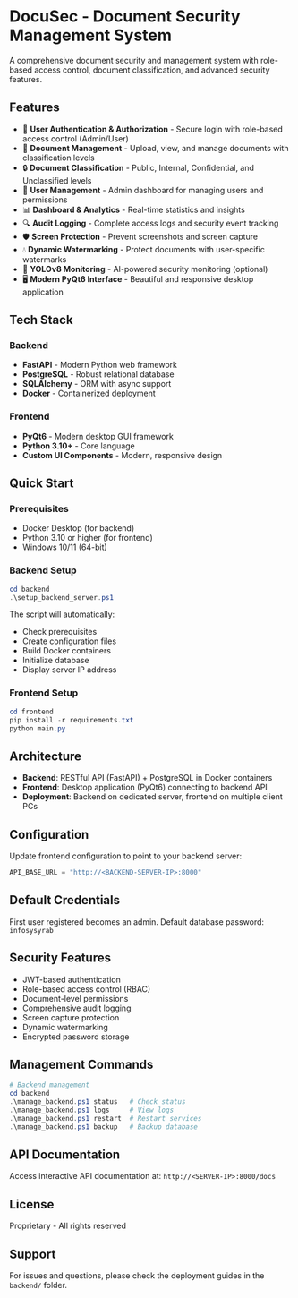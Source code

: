 # DocuSec - Document Security Management System

A comprehensive document security and management system with role-based access control, document classification, and advanced security features.

## Features

- 🔐 **User Authentication & Authorization** - Secure login with role-based access control (Admin/User)
- 📄 **Document Management** - Upload, view, and manage documents with classification levels
- 🔒 **Document Classification** - Public, Internal, Confidential, and Unclassified levels
- 👥 **User Management** - Admin dashboard for managing users and permissions
- 📊 **Dashboard & Analytics** - Real-time statistics and insights
- 🔍 **Audit Logging** - Complete access logs and security event tracking
- 🛡️ **Screen Protection** - Prevent screenshots and screen capture
- 💧 **Dynamic Watermarking** - Protect documents with user-specific watermarks
- 🤖 **YOLOv8 Monitoring** - AI-powered security monitoring (optional)
- 🖥️ **Modern PyQt6 Interface** - Beautiful and responsive desktop application

## Tech Stack

### Backend
- **FastAPI** - Modern Python web framework
- **PostgreSQL** - Robust relational database
- **SQLAlchemy** - ORM with async support
- **Docker** - Containerized deployment

### Frontend
- **PyQt6** - Modern desktop GUI framework
- **Python 3.10+** - Core language
- **Custom UI Components** - Modern, responsive design

## Quick Start

### Prerequisites

- Docker Desktop (for backend)
- Python 3.10 or higher (for frontend)
- Windows 10/11 (64-bit)

### Backend Setup

```powershell
cd backend
.\setup_backend_server.ps1
```

The script will automatically:
- Check prerequisites
- Create configuration files
- Build Docker containers
- Initialize database
- Display server IP address

### Frontend Setup

```powershell
cd frontend
pip install -r requirements.txt
python main.py
```

## Architecture

- **Backend**: RESTful API (FastAPI) + PostgreSQL in Docker containers
- **Frontend**: Desktop application (PyQt6) connecting to backend API
- **Deployment**: Backend on dedicated server, frontend on multiple client PCs

## Configuration

Update frontend configuration to point to your backend server:

```python
API_BASE_URL = "http://<BACKEND-SERVER-IP>:8000"
```

## Default Credentials

First user registered becomes an admin. Default database password: `infosysyrab`

## Security Features

- JWT-based authentication
- Role-based access control (RBAC)
- Document-level permissions
- Comprehensive audit logging
- Screen capture protection
- Dynamic watermarking
- Encrypted password storage

## Management Commands

```powershell
# Backend management
cd backend
.\manage_backend.ps1 status   # Check status
.\manage_backend.ps1 logs     # View logs
.\manage_backend.ps1 restart  # Restart services
.\manage_backend.ps1 backup   # Backup database
```

## API Documentation

Access interactive API documentation at: `http://<SERVER-IP>:8000/docs`

## License

Proprietary - All rights reserved

## Support

For issues and questions, please check the deployment guides in the `backend/` folder.
